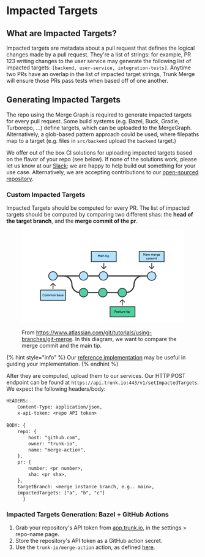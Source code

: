 # Impacted Targets

## What are Impacted Targets?&#x20;

Impacted targets are metadata about a pull request that defines the logical changes made by a pull request. They're a list of strings: for example, PR 123 writing changes to the user service may generate the following list of impacted targets: `[backend, user-service, integration-tests]`. Anytime two PRs have an overlap in the list of impacted target strings, Trunk Merge will ensure those PRs pass tests when based off of one another.

## Generating Impacted Targets

The repo using the Merge Graph is required to generate impacted targets for every pull request. Some build systems (e.g. Bazel, Buck, Gradle, Turborepo, ...) define targets, which can be uploaded to the MergeGraph. Alternatively, a glob-based pattern approach could be used, where filepaths map to a target (e.g. files in `src/backend` upload the `backend` target.)

We offer out of the box CI solutions for uploading impacted targets based on the flavor of your repo (see below). If none of the solutions work, please let us know at our [Slack](https://slack.trunk.io); we are happy to help build out something for your use case. Alternatively, we are accepting contributions to our [open-sourced repository](https://github.com/trunk-io/merge-action).

### Custom Impacted Targets

Impacted Targets should be computed for every PR. The list of impacted targets should be computed by comparing two different shas: the **head of the target branch**, and the **merge commit of the pr**.

<figure><img src="../.gitbook/assets/02 Branch-1 kopiera.png" alt=""><figcaption><p>From <a href="https://www.atlassian.com/git/tutorials/using-branches/git-merge">https://www.atlassian.com/git/tutorials/using-branches/git-merge</a>. In this diagram, we want to compare the merge commit and the main tip.</p></figcaption></figure>

{% hint style="info" %}
Our [reference implementation](https://github.com/trunk-io/merge-action/blob/main/src/scripts/compute\_impacted\_targets.sh) may be useful in guiding your implementation.
{% endhint %}

After they are computed, upload them to our services. Our HTTP POST endpoint can be found at `https://api.trunk.io:443/v1/setImpactedTargets`. We expect the following headers/body:

```ssml
HEADERS:
	Content-Type: application/json,
	x-api-token: <repo API token>

BODY: {
	repo: {
		host: "github.com",
		owner: "trunk-io",
		name: "merge-action",
	},
	pr: {
		number: <pr number>,
		sha: <pr sha>,
	},
	targetBranch: <merge instance branch, e.g.. main>,
	impactedTargets: ["a", "b", "c"]
      }
```

### Impacted Targets Generation: Bazel + GitHub Actions

1. Grab your repository's API token from [app.trunk.io](../merge/graph/app.trunk.io), in the settings > repo-name page.
2. Store the repository's API token as a GitHub action secret.
3. Use the `trunk-io/merge-action` action, as defined [here](https://github.com/trunk-io/merge-action#usage).

